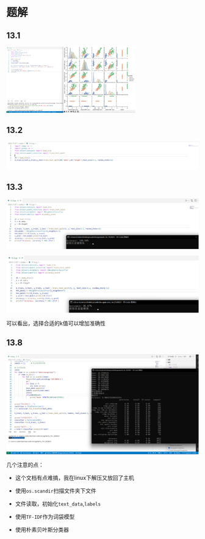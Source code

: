 # 题解

## 13.1

<img src="results.assets/image-20231107201448593.png" alt="image-20231107201448593" style="zoom:33%;" />



## 13.2

<img src="results.assets/image-20231107201635222.png" alt="image-20231107201635222" style="zoom: 50%;" />

## 13.3

![image-20231107202341062](results.assets/image-20231107202341062.png)

![image-20231107202343738](results.assets/image-20231107202343738.png)

可以看出，选择合适的k值可以增加准确性



## 13.8

![image-20231107215908619](results.assets/image-20231107215908619.png)

几个注意的点：

- 这个文档有点难搞，我在linux下解压又放回了主机

- 使用`os.scandir`扫描文件夹下文件
- 文件读取，初始化`text_data`,`labels`
- 使用`TF-IDF`作为词袋模型
- 使用朴素贝叶斯分类器